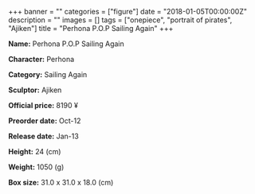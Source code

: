 +++
banner = ""
categories = ["figure"]
date = "2018-01-05T00:00:00Z"
description = ""
images = []
tags = ["onepiece", "portrait of pirates", "Ajiken"]
title = "Perhona P.O.P Sailing Again"
+++

**Name:** Perhona P.O.P Sailing Again

**Character:** Perhona

**Category:** Sailing Again 

**Sculptor:** Ajiken

**Official price:** 8190 ¥

**Preorder date:** Oct-12

**Release date:** Jan-13

**Height:** 24 (cm)

**Weight:** 1050 (g)

**Box size:** 31.0 x 31.0 x 18.0 (cm)


